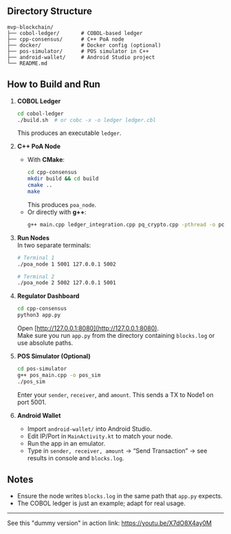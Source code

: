 ## Directory Structure

```
mvp-blockchain/
├── cobol-ledger/       # COBOL-based ledger
├── cpp-consensus/      # C++ PoA node
├── docker/             # Docker config (optional)
├── pos-simulator/      # POS simulator in C++
├── android-wallet/     # Android Studio project
└── README.md
```

## How to Build and Run

1. **COBOL Ledger**  
   ```bash
   cd cobol-ledger
   ./build.sh  # or cobc -x -o ledger ledger.cbl
   ```
   This produces an executable `ledger`.

2. **C++ PoA Node**  
   - With **CMake**:
     ```bash
     cd cpp-consensus
     mkdir build && cd build
     cmake ..
     make
     ```
     This produces `poa_node`.  
   - Or directly with **g++**:
     ```bash
     g++ main.cpp ledger_integration.cpp pq_crypto.cpp -pthread -o poa_node
     ```

3. **Run Nodes**  
   In two separate terminals:
   ```bash
   # Terminal 1
   ./poa_node 1 5001 127.0.0.1 5002

   # Terminal 2
   ./poa_node 2 5002 127.0.0.1 5001
   ```

4. **Regulator Dashboard**  
   ```bash
   cd cpp-consensus
   python3 app.py
   ```
   Open [http://127.0.0.1:8080](http://127.0.0.1:8080).  
   Make sure you run `app.py` from the directory containing `blocks.log` or use absolute paths.

5. **POS Simulator (Optional)**  
   ```bash
   cd pos-simulator
   g++ pos_main.cpp -o pos_sim
   ./pos_sim
   ```
   Enter your `sender`, `receiver`, and `amount`. This sends a TX to Node1 on port 5001.

6. **Android Wallet**  
   - Import `android-wallet/` into Android Studio.
   - Edit IP/Port in `MainActivity.kt` to match your node.
   - Run the app in an emulator.  
   - Type in `sender, receiver, amount` → “Send Transaction” → see results in console and `blocks.log`.

## Notes

- Ensure the node writes `blocks.log` in the same path that `app.py` expects.
- The COBOL ledger is just an example; adapt for real usage.

---

See this "dummy version" in action link:
https://youtu.be/X7dO8X4ay0M
